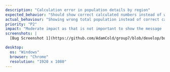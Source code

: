 ```yaml
---
description: "Calculation error in population details by region"
expected_behavior: "Should show correct calculated numbers instead of wrong total population"
actual_behaviour: "Showing wrong total population instead of correct calculated numbers"
priority: "P2"
impact: "Moderate impact as that is not important to show the message 'correct calculated numbers' instead of wrong total population"
screenshots: |
  [Bug Screenshot 1](https://github.com/AdamCold/group7/blob/develop/bug_reports/bugs_image/bug4.png)

desktop:
  os: "Windows"
  browser: "Chrome"
  resolution: "1920 x 1080"
---
```

